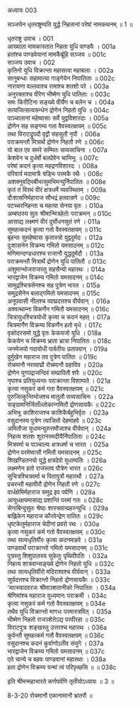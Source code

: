 
अध्यायः 003

सञ्जयेन धृतराष्ट्रम्पति युद्धे निहतानां परेषां नामकथनम् ॥ 1 ॥

धृतराष्ट्र उवाच ।	001    
आख्याता मामकास्तात निहता युधि पाण्डवैः ।	001a  
हतांश्च पाण्डवेयानां मामकैर्ब्रूहि सञ्जय ॥	001c  
सञ्जय उवाच ।	002    
कृतिनो युधि विक्रान्ता महासत्वा महाबलाः ।	002a  
सानुबन्धाः सहामात्या गाङ्गेयेन निपातिताः ॥	002c  
नारायणा वल्लवाश्च रामाश्च शतशो परे ।	003a  
अनुरक्ताश्च वीरेण भीष्मेण युधि पातिताः ॥	003c  
समः किरीटिना सङ्ख्ये वीर्येण च बलेन च ।	004a  
सत्यजित्सत्यसन्धेन द्रोणेन निहतो युधि ॥	004c  
पाञ्चालानां महेष्वासाः सर्वे युद्वविशारदाः ।	005a  
द्रोणेन सह सङ्गम्य गता वैवस्वतक्षयम् ॥	005c  
तथा विराटद्रुपदौ वृद्वौ सहसुतौ नृपौ ।	006a  
पराक्रमन्तौ मित्रार्थे द्रोणेन निहतौ रणे ॥	006c  
यो बाल एव समरे सम्मितः सव्यसाचिना ।	007a  
केशवेन च दुर्धर्षो बलदेवेन चाभिभूः ॥	007c  
परेषां कदनं कृत्वा महद्रणविशारदः ।	008a  
परिवार्य मदामात्रैः षड्भिः परमकै रथैः ।	008c  
अशक्नुवद्भिर्बीभत्सुमभिमन्युर्निपातितः ॥	008e   
कृतं तं विरथं वीरं क्षत्रधर्मे व्यवस्थितम् ।	009a  
दौःशासनिर्महाराज सौभद्रं हतवान्रणे ॥	009c  
पटच्चरनिहन्ता च महत्या सेनया वृतः ।	010a  
अम्बष्ठस्य सुतः श्रीमान्मित्रहेतोः पराक्रमन् ॥	010c  
आसाद्य लक्ष्मणं वीरं दुर्योधनसुतं रणे ।	011a  
सुमहत्कदनं कृत्वा गतो वैवस्वतक्षयम् ॥	011c  
बृहन्तः सुमहेष्वासः कृतास्त्रो युद्वदुर्मदः ।	012a  
दुःशासनेन विक्रम्य गमितो यमसादनम् ॥	012c  
मणिमान्दण्डधारश्च राजानौ युद्धदुर्मदौ ।	013a  
पराक्रमन्तौ मित्रार्थे द्रोणेन युधि पातितौ ॥	013c  
अंशुमान्भोजराजस्तु सहसैन्यो महारथः ।	014a  
भारद्वाजेन विक्रम्य गमितो यमसादनम् ॥	014c  
सामुद्रश्चित्रसेनश्च सह पुत्रेण भारत ।	015a  
समुद्रसेनेन बलाद्गमितो यमसादनम् ॥	015c  
अनूपवासी नीलश्च व्याघ्रदत्तश्च वीर्यवान् ।	016a  
अश्वत्थाम्ना विकर्णेन गमितौ यमसादनम् ॥	016c  
चित्रायुधश्चित्रयोधी कृत्वा च कदनं महत् ।	017a  
चित्रमार्गेण विक्रम्य विकर्णेन हतो मृधे ।	017c  
वृकोदरसमो युद्धे वृतः केकयजो युधि ।	018a  
केकयेन च विक्रम्य भ्राता भ्रात्रा निपातितः ॥	018c  
जनमेजयो गदायोधी पार्वतीयः प्रतापवान् ।	019a  
दुर्मुखेन महाराज तव पुत्रेण पातितः ॥	019c  
रोचमानौ नरव्याघ्रौ रोचमानौ ग्रहाविव ।	020a  
द्रोणेन युगपद्राजन्दिवं सम्प्रापितौ शरैः ॥	020c  
नृपाश्च प्रतियुध्यन्तः पराक्रान्ता विशाम्पते ।	021a  
कृत्वा नसुकरं कर्म गता वैवस्वतक्षयम् ॥	021c  
पुरुजित्कुन्तिभोजश्च मातुलौ सव्यसाचिनः ।	022a  
सङ्ग्रामनिर्जिताँल्लोकान्गमितौ द्रोणसायकैः ॥	022c  
अभिभूः काशिराजश्च काशिकैर्बहुभिर्वृतः ।	023a  
वसुदानस्य पुत्रेण त्याजितो देहमाहवे ॥	023c  
अमितौजा युधामन्युरुत्तमौजाश्च वीर्यवान् ।	024a  
निहत्य शतशः शूरानस्मदीयैर्निपातिताः ॥	024c  
मित्रवर्मा च पाञ्चाल्यः क्षत्रधर्मा च भारत ।	025a  
द्रोणेन परमेष्वासौ गमितौ यमसादनम् ॥	025c  
शिखण्डितनयो युद्धे क्षत्रदेवो युधाम्पतिः ।	026a  
लक्ष्मणेन हतो राजंस्तव पौत्रेण भारत ॥	026c  
सुचित्रश्चित्रवर्मा च पितापुत्रौ महारथौ ।	027a  
प्रचरन्तौ महावीरौ द्रोणेन निहतौ रणे ॥	027c  
वार्धक्षेमिर्महाराज समुद्र इव पर्वणि ।	028a  
आयुधक्षयमासाद्य प्रशान्तिं परमां गतः ॥	028c  
सेनाबिन्दुसुतः श्रेष्ठः शास्त्रवान्प्रहरन्युधि ।	029a  
बाह्लिकेन महाराज कौरवेन्द्रेण पातितः ॥	029c  
धृष्टकेतुर्महाराज चेदीनां प्रवरो रथः ।	030a  
कृत्वा नसुकरं कर्म गतो वैवस्वतक्षयम् ॥	030c  
तथा सत्यधृतिर्वीरः कृत्वा कदनमाहवे ।	031a  
पाण्डवार्थे पराक्रान्तो गमितो यमसादनम् ॥	031c  
पुत्रस्तु शिशुपालस्य सुकेतुः पृथिवीपतिः ।	032a  
निहत्य शात्रवान्सङ्ख्ये द्रोणेन निहतो युधि ॥	032c  
तथा सत्यधृतिर्वीरो मदिराश्वश्च वीर्यवान् ।	033a  
सूर्यदत्तश्च विक्रान्तो निहतो द्रोणसायकैः ॥	033c  
\'मात्स्यादवरजः श्रीमाञ्शतानीको निपातितः ।	034a  
श्रेणिमांश्च महाराज युध्यमानः पराक्रमी ।	034c  
कृत्वा नसुकरं कर्म गतो वैवस्वतक्षयम् ॥	034e   
तथैव युधि विक्रान्तो मागधः परमास्त्रवित् ।	035a  
भीष्मेण निहतो राजञ्शेतेऽद्य परवीरहा ॥	035c  
विराटपुत्रः शङ्खस्तु उत्तरश्च महारथः ।	036a  
कुर्वन्तौ सुमहत्कर्म गतौ वैवस्वतक्षयम् ॥	036c  
वसुदानश्च कदनं कुर्वाणोऽतीव संयुगे ।	037a  
भारद्वाजेन विक्रम्य गमितो यमसादनम् ॥	037c  
एते चान्ये च बहवः पाण्डवानां महारथाः ।	038a  
हता द्रोणेन विक्रम्य यन्मां त्वं परिपृच्छसि ॥ ॥	038c  

इति श्रीमन्महाभारते कर्णपर्वणि तृतीयोऽध्यायः ॥ 3 ॥

8-3-20 रोचमानौ एकानामानौ भ्रातरौ ॥ 
